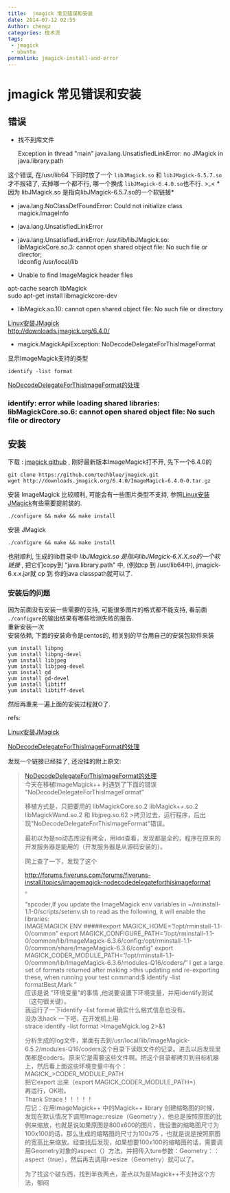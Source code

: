```yaml
---
title:  jmagick 常见错误和安装 
date: 2014-07-12 02:55
Author: chengz
categories: 技术流
tags:
 - jmagick
 - ubuntu
permalink: jmagick-install-and-error
---
```


jmagick 常见错误和安装
======================

错误
----

- 找不到库文件

    Exception in thread "main" java.lang.UnsatisfiedLinkError: no JMagick in java.library.path

这个错误, 在/usr/lib64 下同时放了一个 `libJMagick.so` 和
`libJMagick-6.5.7.so` 才不报错了, 去掉哪一个都不行, 哪一个换成
`libJMagick-6.4.0.so`也不行. \>\_< \*因为 libJMagick.so
是指向libJMagick-6.5.7.so的一个软链接\*

- java.lang.NoClassDefFoundError: Could not initialize class magick.ImageInfo
- java.lang.UnsatisfiedLinkError
- java.lang.UnsatisfiedLinkError: /usr/lib/libJMagick.so:
libMagickCore.so.3: cannot open shared object file: No such file or
director;  
ldconfig /usr/local/lib

- Unable to find ImageMagick header files

apt-cache search libMagick  
sudo apt-get install libmagickcore-dev

- libMagick.so.10: cannot open shared object file: No such file or directory

[Linux安装JMagick](http://blog.csdn.net/velsnqi/article/details/7452479)  
http://downloads.jmagick.org/6.4.0/

- magick.MagickApiException: NoDecodeDelegateForThisImageFormat

显示ImageMagick支持的类型

    identify -list format

[NoDecodeDelegateForThisImageFormat的处理](http://linux.chinaunix.net/techdoc/desktop/2009/05/22/1114138.shtml)

### identify: error while loading shared libraries: libMagickCore.so.6: cannot open shared object file: No such file or directory

安装
----

下载 : [jmagick github](https://github.com/techblue/jmagick) ,
刚好最新版本ImageMagick打不开, 先下一个6.4.0的

    git clone https://github.com/techblue/jmagick.git
    wget http://downloads.jmagick.org/6.4.0/ImageMagick-6.4.0-0.tar.gz

安装 ImageMagick 比较顺利, 可能会有一些图片类型不支持,
参照[Linux安装JMagick](http://blog.csdn.net/velsnqi/article/details/7452479)有些需要提前装的.

    ./configure && make && make install

安装 JMagick

    ./configure && make && make install

也挺顺利, 生成的lib目录中 *libJMagick.so
是指向libJMagick-6.X.X.so的一个软链接* , 把它们copy到
"java.library.path" 中, (例如cp 到 /usr/lib64中), jmagick-6.x.x.jar就 cp
到 你的java classpath就可以了.

### 安装后的问题

因为前面没有安装一些需要的支持, 可能很多图片的格式都不能支持, 看前面
`./configure`的输出结果有哪些检测失败的报告.  
重新安装一次  
安装依赖, 下面的安装命令是centos的, 相关别的平台用自己的安装包软件来装

    yum install libpng 
    yum install libpng-devel 
    yum install libjpeg 
    yum install libjpeg-devel 
    yum install gd 
    yum install gd-devel 
    yum install libtiff 
    yum install libtiff-devel

然后再重来一遍上面的安装过程就O了.

refs:  

[Linux安装JMagick](http://blog.csdn.net/velsnqi/article/details/7452479)  

[NoDecodeDelegateForThisImageFormat的处理](http://linux.chinaunix.net/techdoc/desktop/2009/05/22/1114138.shtml)

发现一个链接已经挂了, 还没挂的附上原文:

> [NoDecodeDelegateForThisImageFormat的处理](http://linux.chinaunix.net/techdoc/desktop/2009/05/22/1114138.shtml)  
>  今天在移植ImageMagick++ 时遇到了下面的错误  
>  “NoDecodeDelegateForThisImageFormat”
>
> 移植方式是，只把要用的 libMagickCore.so.2 libMagick++.so.2
> libMagickWand.so.2 和 libjpeg.so.62
> \>拷贝过去，运行程序，后出现"NoDecodeDelegateForThisImageFormat"错误。  
>
> 最初以为是so动态库没有拷全，用ldd查看，发现都是全的，程序在原来的开发服务器是能用的（开发服务器是从源码安装的）。
>
> 网上查了一下，发现了这个  
>
> http://forums.fiveruns.com/forums/fiveruns-install/topics/imagemagick-nodecodedelegateforthisimageformat  
>  。
>
> “spcoder,If you update the ImageMagick env variables in
> \~/rminstall-1.1-0/scripts/setenv.sh to read as the following, it will
> enable the libraries:  
>  IMAGEMAGICK ENV \#\#\#\#\#export
> MAGICK\_HOME=”/opt/rminstall-1.1-0/common” export
> MAGICK\_CONFIGURE\_PATH=”/opt/rminstall-1.1-0/common/lib/ImageMagick-6.3.6/config:/opt/rminstall-1.1-0/common/share/ImageMagick-6.3.6/config”
> export
> MAGICK\_CODER\_MODULE\_PATH=”/opt/rminstall-1.1-0/common/lib/ImageMagick-6.3.6/modules-Q16/coders/”
> I get a large set of formats returned after making \>this updating and
> re-exporting these, when running your test command:$ identify -list
> formatBest,Mark ”  
>  应该是说 "环境变量"的事情
> ,他说要设置下环境变量，并用identify测试（这句很关键）。  
>  我运行了一下identify -list format 确实什么格式信息也没有。  
>  没办法hack 一下吧，在开发机上用  
>  strace identify -list format \>ImageMgick.log 2\>&1  
>
> 分析生成的log文件，里面有去到/usr/local/lib/ImageMagick-6.5.2/modules-Q16/coders这个目录下读取文件的记录。进去以后发现里面都是coders。原来它是需要这些文件啊。把这个目录都拷贝到目标机器上，然后看上面这些环境变量中有个：MAGICK\_\>CODER\_MODULE\_PATH  
>  把它export 出来（export MAGICK\_CODER\_MODULE\_PATH=）  
>  再运行，OK啦。  
>  Thank Strace！！！！！  
>  后记：在用ImageMagick++ 中的Magick++ library
> 创建缩略图的时候，发现在默认情况下调用Image::resize（Geometry
> ），他总是按照原图的比例来缩放，也就是说如果原图是800x600的图片，我设置的缩略图尺寸为100x100的话，那么生成的缩略图的尺寸为100x75
> ，也就是说是按照原图的宽高比来缩放。经查找后发现，如果想要100x100的缩略图的话，需要调用Geometry对象的aspect（）方法，并把传入ture参数：Geometry：：aspect（true），然后再去调用r\>esize（Geometry）就可以了。
>
> 为了找这个破东西，找到半夜两点，差点以为是Magick++不支持这个方法，郁闷

